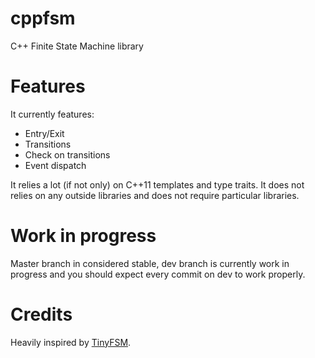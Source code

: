 # cppfsm
C++ Finite State Machine library

# Features
It currently features:
* Entry/Exit
* Transitions
* Check on transitions
* Event dispatch

It relies a lot (if not only) on C++11 templates and type traits.
It does not relies on any outside libraries and does not require particular
libraries.

# Work in progress
Master branch in considered stable, dev branch is currently work in
progress and you should expect every commit on dev to work properly.

# Credits
Heavily inspired by [TinyFSM](https://github.com/digint/tinyfsm).
